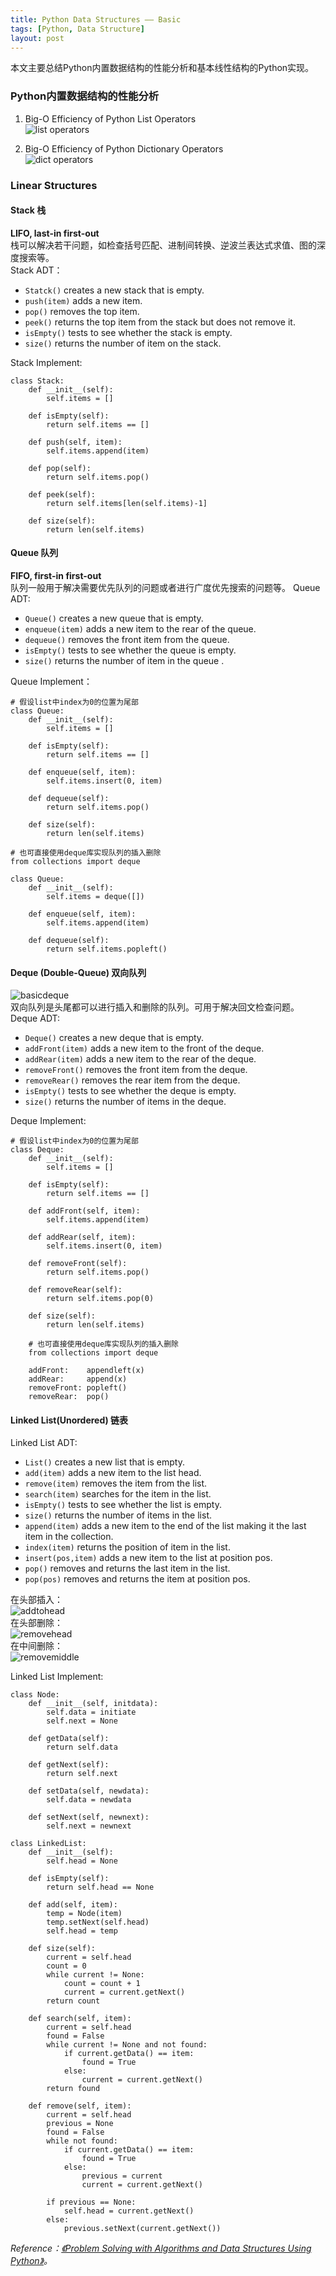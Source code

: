 ```yaml
---
title: Python Data Structures —— Basic	   
tags: [Python, Data Structure]		
layout: post
---
```

本文主要总结Python内置数据结构的性能分析和基本线性结构的Python实现。

### Python内置数据结构的性能分析
1. Big-O Efficiency of Python List Operators	
![list operators](/assets/blog/20140803_list.png)

2. Big-O Efficiency of Python Dictionary Operators	
![dict operators](/assets/blog/20140803_dict.png)

### Linear Structures
#### Stack 栈
**LIFO, last-in first-out**		
栈可以解决若干问题，如检查括号匹配、进制间转换、逆波兰表达式求值、图的深度搜索等。		
Stack ADT：

+ `Statck()` creates a new stack that is empty.
+ `push(item)` adds a new item.
+ `pop()` removes the top item.
+ `peek()` returns the top item from the stack but does not remove it.
+ `isEmpty()` tests to see whether the stack is empty.
+ `size()` returns the number of item on the stack.

Stack Implement:

    class Stack:
        def __init__(self):
            self.items = []

        def isEmpty(self):
            return self.items == []
            
        def push(self, item):
            self.items.append(item)

        def pop(self):
            return self.items.pop()

        def peek(self):
            return self.items[len(self.items)-1]

        def size(self):
            return len(self.items)

#### Queue 队列
**FIFO, first-in first-out**		
队列一般用于解决需要优先队列的问题或者进行广度优先搜索的问题等。
Queue ADT:

+ `Queue()` creates a new queue that is empty.
+ `enqueue(item)` adds a new item to the rear of the queue.
+ `dequeue()` removes the front item from the queue.
+ `isEmpty()` tests to see whether the queue is empty.
+ `size()` returns the number of item in the queue .

Queue Implement：

    # 假设list中index为0的位置为尾部
    class Queue:
        def __init__(self):
            self.items = []

        def isEmpty(self):
            return self.items == []
            
        def enqueue(self, item):
            self.items.insert(0, item)
            
        def dequeue(self):
            return self.items.pop()
            
        def size(self):
            return len(self.items)

    # 也可直接使用deque库实现队列的插入删除
    from collections import deque

    class Queue:
        def __init__(self):
            self.items = deque([])
        
        def enqueue(self, item):
            self.items.append(item)
            
        def dequeue(self):
            return self.items.popleft()


#### Deque (Double-Queue) 双向队列

![basicdeque](/assets/blog/20140803_basicdeque.png)		
双向队列是头尾都可以进行插入和删除的队列。可用于解决回文检查问题。
Deque ADT:

+ `Deque()` creates a new deque that is empty.
+ `addFront(item)` adds a new item to the front of the deque.
+ `addRear(item)` adds a new item to the rear of the deque.
+ `removeFront()` removes the front item from the deque.
+ `removeRear()` removes the rear item from the deque.
+ `isEmpty()` tests to see whether the deque is empty.
+ `size()` returns the number of items in the deque.

Deque Implement:

    # 假设list中index为0的位置为尾部
    class Deque:
        def __init__(self):
            self.items = []
            
        def isEmpty(self):
            return self.items == []
            
        def addFront(self, item):
            self.items.append(item)
            
        def addRear(self, item):
            self.items.insert(0, item)
            
        def removeFront(self):
            return self.items.pop()
            
        def removeRear(self):
            return self.items.pop(0)
            
        def size(self):
            return len(self.items)
            
        # 也可直接使用deque库实现队列的插入删除
        from collections import deque
        
        addFront:    appendleft(x)
        addRear:     append(x)
        removeFront: popleft()
        removeRear:  pop()

#### Linked List(Unordered) 链表

Linked List ADT:

+ `List()` creates a new list that is empty.
+ `add(item)` adds a new item to the list head.
+ `remove(item)` removes the item from the list.
+ `search(item)` searches for the item in the list.
+ `isEmpty()` tests to see whether the list is empty.
+ `size()` returns the number of items in the list.
+ `append(item)` adds a new item to the end of the list making it the last item in the collection.
+ `index(item)` returns the position of item in the list.
+ `insert(pos,item)` adds a new item to the list at position pos.
+ `pop()` removes and returns the last item in the list.
+ `pop(pos)` removes and returns the item at position pos.

在头部插入：	
![addtohead](/assets/blog/20140803_addtohead.png)	
在头部删除：	
![removehead](/assets/blog/20140803_removehead.png)		
在中间删除：			
![removemiddle](/assets/blog/20140803_removemiddle.png)

Linked List Implement:

    class Node:
        def __init__(self, initdata):
            self.data = initiate
            self.next = None

        def getData(self):
            return self.data
        
        def getNext(self):
            return self.next
            
        def setData(self, newdata):
            self.data = newdata
            
        def setNext(self, newnext):
            self.next = newnext

    class LinkedList:
        def __init__(self):
            self.head = None

        def isEmpty(self):
            return self.head == None

        def add(self, item):
            temp = Node(item)
            temp.setNext(self.head)
            self.head = temp

        def size(self):
            current = self.head
            count = 0
            while current != None:
                count = count + 1
                current = current.getNext()
            return count

        def search(self, item):
            current = self.head
            found = False
            while current != None and not found:
                if current.getData() == item:
                    found = True
                else:
                    current = current.getNext()
            return found

        def remove(self, item):
            current = self.head
            previous = None
            found = False
            while not found:
                if current.getData() == item:
                    found = True
                else:
                    previous = current
                    current = current.getNext()
                    
            if previous == None:
                self.head = current.getNext()
            else:
                previous.setNext(current.getNext())

				
*Reference：[《Problem Solving with Algorithms and Data Structures Using Python》](http://interactivepython.org/courselib/static/pythonds/index.html)。*
